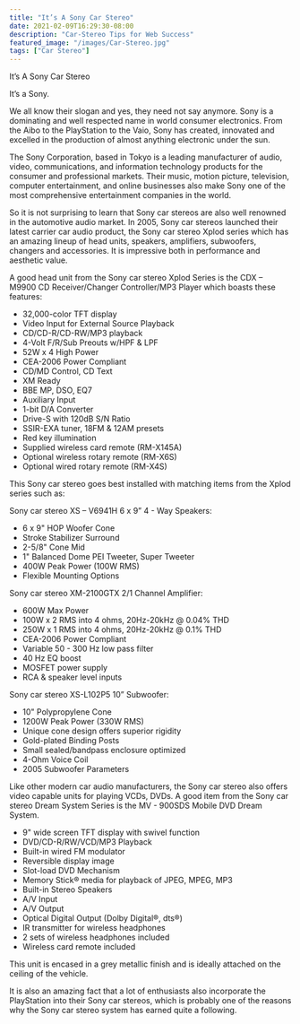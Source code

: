 ```yaml
---
title: "It’s A Sony Car Stereo"
date: 2021-02-09T16:29:30-08:00
description: "Car-Stereo Tips for Web Success"
featured_image: "/images/Car-Stereo.jpg"
tags: ["Car Stereo"]
---
```


It’s A Sony Car Stereo

It’s a Sony.

We all know their slogan and yes, they need not say anymore. Sony is a dominating and well respected name in world consumer electronics. From the Aibo to the PlayStation to the Vaio, Sony has created, innovated and excelled in the production of almost anything electronic under the sun.

The Sony Corporation, based in Tokyo is a leading manufacturer of audio, video, communications, and information technology products for the consumer and professional markets. Their music, motion picture, television, computer entertainment, and online businesses also make Sony one of the most comprehensive entertainment companies in the world. 

So it is not surprising to learn that Sony car stereos are also well renowned in the automotive audio market. In 2005, Sony car stereos launched their latest carrier car audio product, the Sony car stereo Xplod series which has an amazing lineup of head units, speakers, amplifiers, subwoofers, changers and accessories. It is impressive both in performance and aesthetic value. 

A good head unit from the Sony car stereo Xplod Series is the CDX – M9900 CD Receiver/Changer Controller/MP3 Player which boasts these features:   

- 32,000-color TFT display
- Video Input for External Source Playback
- CD/CD-R/CD-RW/MP3 playback
- 4-Volt F/R/Sub Preouts w/HPF & LPF
- 52W x 4 High Power
- CEA-2006 Power Compliant
- CD/MD Control, CD Text
- XM Ready
- BBE MP, DSO, EQ7
- Auxiliary Input
- 1-bit D/A Converter
- Drive-S with 120dB S/N Ratio
- SSIR-EXA tuner, 18FM & 12AM presets
- Red key illumination
- Supplied wireless card remote (RM-X145A)
- Optional wireless rotary remote (RM-X6S)
- Optional wired rotary remote (RM-X4S)   
 
This Sony car stereo goes best installed with matching items from the Xplod series such as: 

Sony car stereo XS – V6941H 6 x 9” 4 - Way Speakers: 

- 6 x 9" HOP Woofer Cone
- Stroke Stabilizer Surround
- 2-5/8" Cone Mid
- 1" Balanced Dome PEI Tweeter, Super Tweeter
- 400W Peak Power (100W RMS)
- Flexible Mounting Options 

Sony car stereo XM-2100GTX 2/1 Channel Amplifier:

- 600W Max Power
- 100W x 2 RMS into 4 ohms, 20Hz-20kHz @ 0.04% THD
- 250W x 1 RMS into 4 ohms, 20Hz-20kHz @ 0.1% THD
- CEA-2006 Power Compliant
- Variable 50 - 300 Hz low pass filter
- 40 Hz EQ boost
- MOSFET power supply
- RCA & speaker level inputs

Sony car stereo XS-L102P5 10” Subwoofer: 

- 10" Polypropylene Cone
- 1200W Peak Power (330W RMS)
- Unique cone design offers superior rigidity
- Gold-plated Binding Posts
- Small sealed/bandpass enclosure optimized
- 4-Ohm Voice Coil
- 2005 Subwoofer Parameters

Like other modern car audio manufacturers, the Sony car stereo also offers video capable units for playing VCDs, DVDs. A good item from the Sony car stereo Dream System Series is the MV - 900SDS Mobile DVD Dream System. 

- 9" wide screen TFT display with swivel function
- DVD/CD-R/RW/VCD/MP3 Playback
- Built-in wired FM modulator
- Reversible display image
- Slot-load DVD Mechanism
- Memory Stick® media for playback of JPEG, MPEG, MP3
- Built-in Stereo Speakers
- A/V Input
- A/V Output
- Optical Digital Output (Dolby Digital®, dts®)
- IR transmitter for wireless headphones
- 2 sets of wireless headphones included
- Wireless card remote included

This unit is encased in a grey metallic finish and is ideally attached on the ceiling of the vehicle. 

It is also an amazing fact that a lot of enthusiasts also incorporate the PlayStation into their Sony car stereos, which is probably one of the reasons why the Sony car stereo system has earned quite a following.     

 




 

